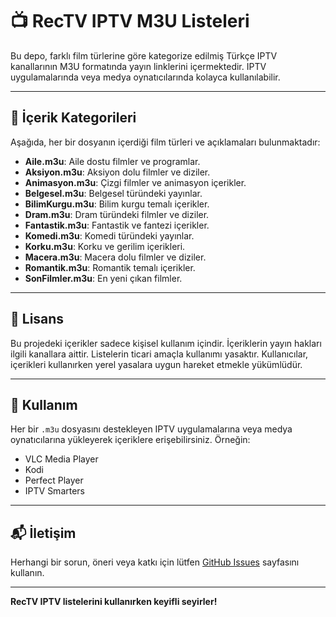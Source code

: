 # 📺 RecTV IPTV M3U Listeleri

Bu depo, farklı film türlerine göre kategorize edilmiş Türkçe IPTV kanallarının M3U formatında yayın linklerini içermektedir. IPTV uygulamalarında veya medya oynatıcılarında kolayca kullanılabilir.

---

## 📁 İçerik Kategorileri

Aşağıda, her bir dosyanın içerdiği film türleri ve açıklamaları bulunmaktadır:

- **Aile.m3u**: Aile dostu filmler ve programlar.
- **Aksiyon.m3u**: Aksiyon dolu filmler ve diziler.
- **Animasyon.m3u**: Çizgi filmler ve animasyon içerikler.
- **Belgesel.m3u**: Belgesel türündeki yayınlar.
- **BilimKurgu.m3u**: Bilim kurgu temalı içerikler.
- **Dram.m3u**: Dram türündeki filmler ve diziler.
- **Fantastik.m3u**: Fantastik ve fantezi içerikler.
- **Komedi.m3u**: Komedi türündeki yayınlar.
- **Korku.m3u**: Korku ve gerilim içerikleri.
- **Macera.m3u**: Macera dolu filmler ve diziler.
- **Romantik.m3u**: Romantik temalı içerikler.
- **SonFilmler.m3u**: En yeni çıkan filmler.

---

## 📄 Lisans

Bu projedeki içerikler sadece kişisel kullanım içindir. İçeriklerin yayın hakları ilgili kanallara aittir. Listelerin ticari amaçla kullanımı yasaktır. Kullanıcılar, içerikleri kullanırken yerel yasalara uygun hareket etmekle yükümlüdür.

---

## 📌 Kullanım

Her bir `.m3u` dosyasını destekleyen IPTV uygulamalarına veya medya oynatıcılarına yükleyerek içeriklere erişebilirsiniz. Örneğin:

- VLC Media Player
- Kodi
- Perfect Player
- IPTV Smarters

---

## 📬 İletişim

Herhangi bir sorun, öneri veya katkı için lütfen [GitHub Issues](https://github.com/Sakubaba00/rectv/issues) sayfasını kullanın.

---

**RecTV IPTV listelerini kullanırken keyifli seyirler!**
